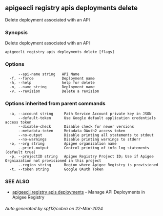 ## apigeecli registry apis deployments delete

Delete deployment associated with an API

### Synopsis

Delete deployment associated with an API

```
apigeecli registry apis deployments delete [flags]
```

### Options

```
      --api-name string   API Name
  -f, --force             Deployment name
  -h, --help              help for delete
  -n, --name string       Deployment name
  -v, --revision          Delete a revision
```

### Options inherited from parent commands

```
  -a, --account string     Path Service Account private key in JSON
      --default-token      Use Google default application credentials access token
      --disable-check      Disable check for newer versions
      --metadata-token     Metadata OAuth2 access token
      --no-output          Disable printing all statements to stdout
      --no-warnings        Disable printing warnings to stderr
  -o, --org string         Apigee organization name
      --print-output       Control printing of info log statements (default true)
  -p, --projectID string   Apigee Registry Project ID; Use if Apigee Orgniazation not provisioned in this project
      --region string      Region where Apigee Registry is provisioned
  -t, --token string       Google OAuth Token
```

### SEE ALSO

* [apigeecli registry apis deployments](apigeecli_registry_apis_deployments.md)	 - Manage API Deployments in Apigee Registry

###### Auto generated by spf13/cobra on 22-Mar-2024
